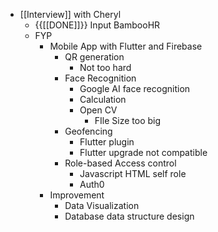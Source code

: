 - [[Interview]] with Cheryl
    - {{[[DONE]]}}  Input BambooHR
    - FYP
        - Mobile App with Flutter and Firebase
            - QR generation
                - Not too hard
            - Face Recognition
                - Google AI face recognition
                - Calculation
                - Open CV
                    - FIle Size too big
            - Geofencing
                - Flutter plugin
                - Flutter upgrade not compatible
            - Role-based Access control
                - Javascript HTML self role
                - Auth0
        - Improvement
            - Data Visualization
            - Database data structure design
